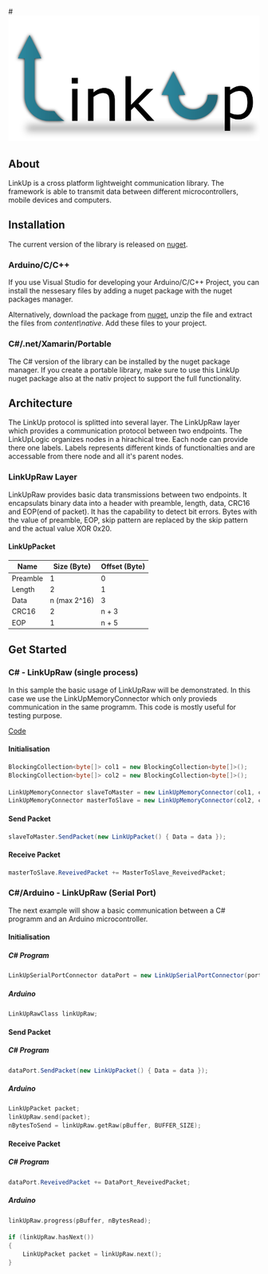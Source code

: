 #![LinkUp](https://raw.githubusercontent.com/tweichselbaumer/LinkUp/master/Graphics/Raw/LinkUp-logo.png)

## About
LinkUp is a cross platform lightweight communication library. The framework is able to transmit data between different microcontrollers, mobile devices and computers.

## Installation
The current version of the library is released on [nuget](https://www.nuget.org/packages/LinkUp).

### Arduino/C/C++
If you use Visual Studio for developing your Arduino/C/C++ Project, you can install the nessesary files by adding a nuget package with the nuget packages manager.

Alternatively, download the package from [nuget](https://www.nuget.org/packages/LinkUp), unzip the file and extract the files from *content\native*. Add these files to your project.

### C\#/.net/Xamarin/Portable
The C# version of the library can be installed by the nuget package manager.
If you create a portable library, make sure to use this LinkUp nuget package also at the nativ project to support the full functionality.

## Architecture
The LinkUp protocol is splitted into several layer. The LinkUpRaw layer which provides a communication protocol between two endpoints. The LinkUpLogic organizes nodes in a hirachical tree. Each node can provide there one labels. Labels represents different kinds of functionalties and are accessable from there node and all it's parent nodes.

### LinkUpRaw Layer
LinkUpRaw provides basic data transmissions between two endpoints. It encapsulats binary data into a header with preamble, length, data, CRC16 and EOP(end of packet). It has the capability to detect bit errors. Bytes with the value of preamble, EOP, skip pattern are replaced by the skip pattern and the actual value XOR 0x20.

#### LinkUpPacket
Name | Size (Byte) | Offset (Byte)
---- | ---- | ----
Preamble | 1 | 0
Length | 2 | 1
Data | n (max 2^16) | 3
CRC16 | 2 | n + 3
EOP | 1 | n + 5

## Get Started
### C\# - LinkUpRaw (single process)
In this sample the basic usage of LinkUpRaw will be demonstrated. In this case we use the LinkUpMemoryConnector which only provieds communication in the same programm. This code is mostly useful for testing purpose.

[Code](https://github.com/tweichselbaumer/LinkUp/tree/master/src/Testing/Example/Example1)

#### Initialisation
```cs
BlockingCollection<byte[]> col1 = new BlockingCollection<byte[]>();
BlockingCollection<byte[]> col2 = new BlockingCollection<byte[]>();

LinkUpMemoryConnector slaveToMaster = new LinkUpMemoryConnector(col1, col2);
LinkUpMemoryConnector masterToSlave = new LinkUpMemoryConnector(col2, col1);
```

#### Send Packet
```cs
slaveToMaster.SendPacket(new LinkUpPacket() { Data = data });
```

#### Receive Packet
```cs
masterToSlave.ReveivedPacket += MasterToSlave_ReveivedPacket;
```

### C\#/Arduino - LinkUpRaw (Serial Port)
The next example will show a basic communication between a C\# programm and an Arduino microcontroller.

#### Initialisation

##### C\# Program
```cs
LinkUpSerialPortConnector dataPort = new LinkUpSerialPortConnector(portName, bautRate);
```

##### Arduino
```cpp
LinkUpRawClass linkUpRaw;
```

#### Send Packet

##### C\# Program
```cs
dataPort.SendPacket(new LinkUpPacket() { Data = data });
```

##### Arduino
```cpp
LinkUpPacket packet;
linkUpRaw.send(packet);
nBytesToSend = linkUpRaw.getRaw(pBuffer, BUFFER_SIZE);
```

#### Receive Packet

##### C\# Program
```cs
dataPort.ReveivedPacket += DataPort_ReveivedPacket;
```

##### Arduino
```cpp
linkUpRaw.progress(pBuffer, nBytesRead);

if (linkUpRaw.hasNext())
{
    LinkUpPacket packet = linkUpRaw.next();
}
```
